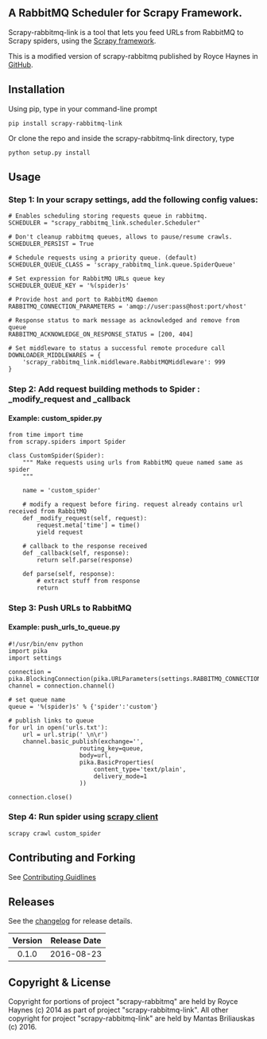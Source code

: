 ## A RabbitMQ Scheduler for Scrapy Framework.

Scrapy-rabbitmq-link is a tool that lets you feed URLs from RabbitMQ to Scrapy spiders, using the [Scrapy framework](http://doc.scrapy.org/en/latest/index.html).

This is a modified version of scrapy-rabbitmq published by Royce Haynes in [GitHub](https://github.com/roycehaynes/scrapy-rabbitmq).

## Installation

Using pip, type in your command-line prompt

```
pip install scrapy-rabbitmq-link
```
 
Or clone the repo and inside the scrapy-rabbitmq-link directory, type

```
python setup.py install
```

## Usage

### Step 1: In your scrapy settings, add the following config values:

```
# Enables scheduling storing requests queue in rabbitmq.
SCHEDULER = "scrapy_rabbitmq_link.scheduler.Scheduler"

# Don't cleanup rabbitmq queues, allows to pause/resume crawls.
SCHEDULER_PERSIST = True

# Schedule requests using a priority queue. (default)
SCHEDULER_QUEUE_CLASS = 'scrapy_rabbitmq_link.queue.SpiderQueue'

# Set expression for RabbitMQ URLs queue key
SCHEDULER_QUEUE_KEY = '%(spider)s'

# Provide host and port to RabbitMQ daemon
RABBITMQ_CONNECTION_PARAMETERS = 'amqp://user:pass@host:port/vhost'

# Response status to mark message as acknowledged and remove from queue
RABBITMQ_ACKNOWLEDGE_ON_RESPONSE_STATUS = [200, 404]

# Set middleware to status a successful remote procedure call
DOWNLOADER_MIDDLEWARES = {
    'scrapy_rabbitmq_link.middleware.RabbitMQMiddleware': 999
}

```

### Step 2: Add request building methods to Spider : _modify_request and _callback

#### Example: custom_spider.py

```
from time import time
from scrapy.spiders import Spider

class CustomSpider(Spider):
    """ Make requests using urls from RabbitMQ queue named same as spider
    """
    
    name = 'custom_spider'

    # modify a request before firing. request already contains url received from RabbitMQ
    def _modify_request(self, request):
        request.meta['time'] = time()
        yield request

    # callback to the response received
    def _callback(self, response):
        return self.parse(response)

    def parse(self, response):
        # extract stuff from response
        return
```

### Step 3: Push URLs to RabbitMQ

#### Example: push_urls_to_queue.py

```
#!/usr/bin/env python
import pika
import settings

connection = pika.BlockingConnection(pika.URLParameters(settings.RABBITMQ_CONNECTION_PARAMETERS))
channel = connection.channel()

# set queue name
queue = '%(spider)s' % {'spider':'custom'}

# publish links to queue
for url in open('urls.txt'):
    url = url.strip(' \n\r')
    channel.basic_publish(exchange='',
                    routing_key=queue,
                    body=url,
                    pika.BasicProperties(
                        content_type='text/plain',
                        delivery_mode=1
                    ))

connection.close()

```


### Step 4: Run spider using [scrapy client](http://doc.scrapy.org/en/1.0/topics/shell.html)

```
scrapy crawl custom_spider
```

## Contributing and Forking

See [Contributing Guidlines](CONTRIBUTING.MD)

## Releases

See the [changelog](CHANGELOG.md) for release details.

| Version | Release Date |
| :-----: | :----------: |
|  0.1.0  | 2016-08-23 |

## Copyright & License

Copyright for portions of project "scrapy-rabbitmq" are held by Royce Haynes (c) 2014 as part of project "scrapy-rabbitmq-link". All other copyright for project "scrapy-rabbitmq-link" are held by Mantas Briliauskas (c) 2016.
